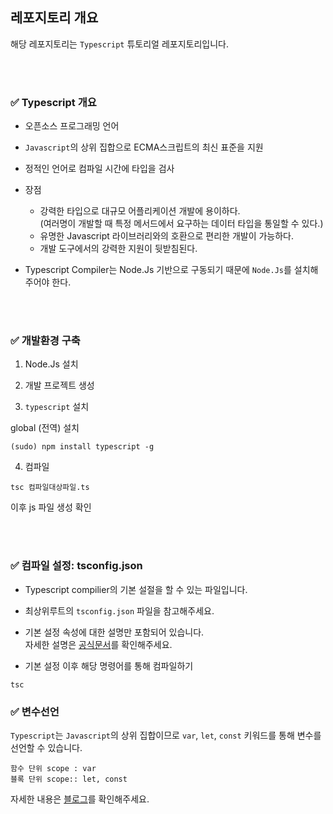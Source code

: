## 레포지토리 개요

해당 레포지토리는 `Typescript` 튜토리얼 레포지토리입니다.

<br>
<br>

### ✅ Typescript 개요

- 오픈소스 프로그래밍 언어
- `Javascript`의 상위 집합으로 ECMA스크립트의 최신 표준을 지원
- 정적인 언어로 컴파일 시간에 타입을 검사
- 장점
    - 강력한 타입으로 대규모 어플리케이션 개발에 용이하다.  
      (여러명이 개발할 때 특정 메서드에서 요구하는 데이터 타입을 통일할 수 있다.)
    - 유명한 Javascript 라이브러리와의 호환으로 편리한 개발이 가능하다.
    - 개발 도구에서의 강력한 지원이 뒷받침된다.

- Typescript Compiler는 Node.Js 기반으로 구동되기 때문에 `Node.Js`를 설치해주어야 한다.

<br>
<br>

### ✅ 개발환경 구축

1. Node.Js 설치

2. 개발 프로젝트 생성

3. `typescript` 설치

global (전역) 설치

```
(sudo) npm install typescript -g
```

4. 컴파일

```
tsc 컴파일대상파일.ts
```

이후 js 파일 생성 확인

<br>
<br>

### ✅ 컴파일 설정: tsconfig.json

- Typescript compilier의 기본 설절을 할 수 있는 파일입니다.

- 최상위루트의 `tsconfig.json` 파일을 참고해주세요.
- 기본 설정 속성에 대한 설명만 포함되어 있습니다.  
  자세한 설명은 [공식문서](https://www.typescriptlang.org/ko/docs/handbook/tsconfig-json.html)를 확인해주세요.

- 기본 설정 이후 해당 명령어를 통해 컴파일하기
```
tsc
```

### ✅ 변수선언

`Typescript`는 `Javascript`의 상위 집합이므로 `var`, `let`, `const` 키워드를 통해 변수를 선언할 수 있습니다.

```
함수 단위 scope : var
블록 단위 scope:: let, const
```

자세한 내용은 [블로그](https://velog.io/@sangwoong/JS-TS-variables)를 확인해주세요.